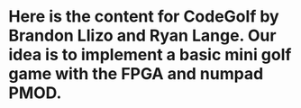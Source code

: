 # Here is the content for CodeGolf by Brandon Llizo and Ryan Lange. Our idea is to implement a basic mini golf game with the FPGA and numpad PMOD.
